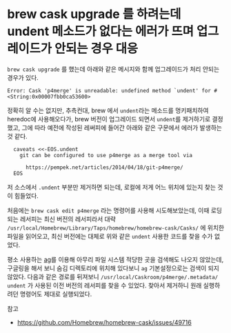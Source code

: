 
# brew cask upgrade 를 하려는데 undent 메소드가 없다는 에러가 뜨며 업그레이드가 안되는 경우 대응

`brew cask upgrade` 를 했는데 아래와 같은 메시지와 함께 업그레이드가 처리 안되는 경우가 있다.

```
Error: Cask 'p4merge' is unreadable: undefined method `undent' for #<String:0x00007fbb0ca53600>
```

정확히 알 수는 없지만, 추측컨대, brew 에서 `undent`라는 메소드를 멍키패치하여 heredoc에 사용해오다가, brew 버전이 업그레이드 되면서 `undent`를 제거하기로 결정했고, 그에 따라 예전에 작성된 레써피에 들어간 아래와 같은 구문에서 에러가 발생하는 것 같다.

```
  caveats <<-EOS.undent
    git can be configured to use p4merge as a merge tool via

      https://pempek.net/articles/2014/04/18/git-p4merge/
  EOS
```

저 소스에서 `.undent` 부분만 제거하면 되는데, 로컬에 저게 어느 위치에 있는지 찾는 것이 힘들었다.

처음에는 `brew cask edit p4merge` 라는 명령어를 사용해 시도해보았는데, 이때 로딩되는 레서피는 최신 버전의 레서피라서 대략 `/usr/local/Homebrew/Library/Taps/homebrew/homebrew-cask/Casks/` 에 위치한 파일을 읽어오고, 최신 버전에는 대체로 위와 같은 `undent` 사용한 코드를 찾을 수가 없었다.

평소 사용하는 [ag](https://geoff.greer.fm/ag/)를 이용해 아무리 파일 시스템 적당한 곳을 검색해도 나오지 않았는데, 구글링을 해서 보니 숨김 디렉토리에 위치해 있다보니 `ag` 기본설정으로는 검색이 되지 않았다. 다음과 같은 경로를 뒤져보니 `/usr/local/Caskroom/p4merge/.metadata/` `undent` 가 사용된 이전 버전의 레서피를 찾을 수 있었다. 찾아서 제거하니 원래 실행하려던 명령어도 제대로 실행되었다.


참고
- https://github.com/Homebrew/homebrew-cask/issues/49716
